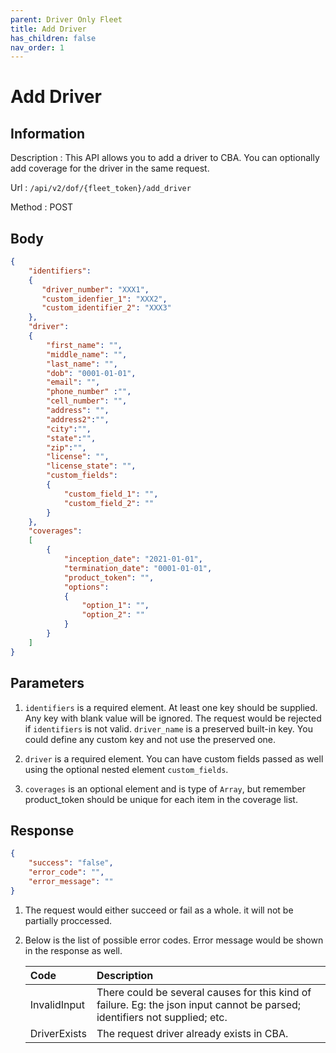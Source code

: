 ```yaml
---
parent: Driver Only Fleet
title: Add Driver
has_children: false
nav_order: 1
---
```


# Add Driver

## Information
Description
: This API allows you to add a driver to CBA. You can optionally add coverage for the driver in the same request.

Url
:  `/api/v2/dof/{fleet_token}/add_driver`

Method
: POST


## Body
```json
{
    "identifiers": 
    {
       "driver_number": "XXX1",
       "custom_idenfier_1": "XXX2",
       "custom_identifier_2": "XXX3"
    },
    "driver":
    {
        "first_name": "",
        "middle_name": "",
        "last_name": "",
        "dob": "0001-01-01",
        "email": "",
        "phone_number" :"",
        "cell_number": "",
        "address": "",
        "address2":"",
        "city":"",
        "state":"",
        "zip":"",
        "license": "",
        "license_state": "",
        "custom_fields": 
        {
            "custom_field_1": "",
            "custom_field_2": ""
        }
    },
    "coverages":
    [
        {
            "inception_date": "2021-01-01",
            "termination_date": "0001-01-01",
            "product_token": "",
            "options": 
            {
                "option_1": "",
                "option_2": ""
            } 
        }
    ]
}
```
## Parameters
1. `identifiers` is a required element. At least one key should be supplied. Any key with blank value will be ignored. The request would be rejected if `identifiers` is not valid. `driver_name` is a preserved built-in key. You could define any custom key and not use the preserved one. 

2. `driver` is a required element. You can have custom fields passed as well using the optional nested element `custom_fields`.

3. `coverages` is an optional element and is type of `Array`, but remember product_token should be unique for each item in the coverage list.

## Response
```json
{
    "success": "false",
    "error_code": "",
    "error_message": ""
}
```
1. The request would either succeed or fail as a whole. it will not be partially proccessed. 
2. Below is the list of possible error codes. Error message would be shown in the response as well.

    | Code | Description|
    |:---  |:--- |
    | InvalidInput | There could be several causes for this kind of failure. Eg: the json input cannot be parsed; identifiers not supplied; etc. | 
    | DriverExists | The request driver already exists in CBA. |
    

